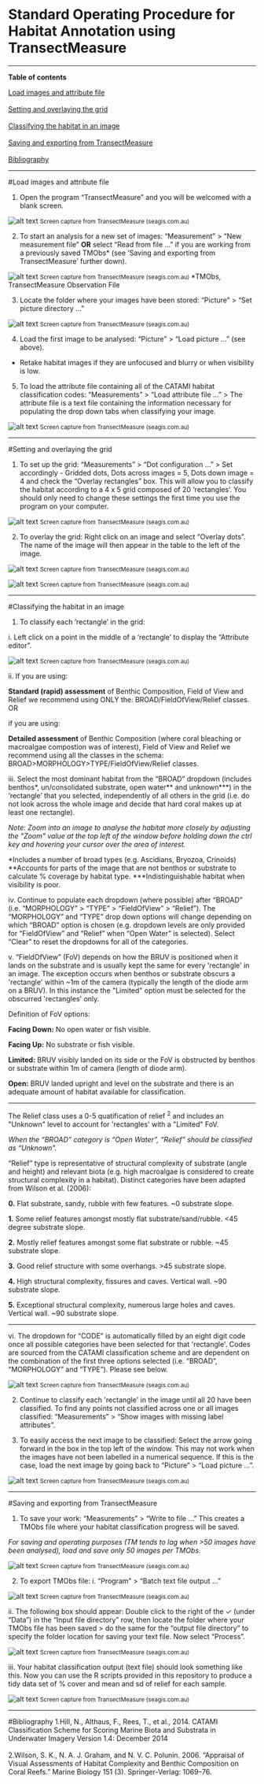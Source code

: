 # Standard Operating Procedure for Habitat Annotation using TransectMeasure

<HR>
</HR>

<b>Table of contents</b>

[Load images and attribute file](#transectmeasure)<br></br>
[Setting and overlaying the grid](#method)<br></br>
[Classifying the habitat in an image](#classifying)<br></br>
[Saving and exporting from TransectMeasure](#transectmeasure-export)<br></br>
[Bibliography](#bibliography)

<HR>
</HR>

#<a name="transectmeasure"></a>Load images and attribute file

1)	Open the program “TransectMeasure” and you will be welcomed with a blank screen. 

![alt text](https://cloud.githubusercontent.com/assets/14978794/18273095/354953a4-746e-11e6-995d-1561c5411a44.jpg "TransectMeasure")
<small>Screen capture from TransectMeasure (seagis.com.au) </small>


2)	To start an analysis for a new set of images: “Measurement” > “New measurement file” <b>OR</b> select “Read from file ...” if you are working from a previously saved TMObs* (see ‘Saving and exporting from TransectMeasure’ further down). 

![alt text](https://cloud.githubusercontent.com/assets/14978794/18273107/433d9010-746e-11e6-80be-63de6a1c3f29.JPG "New Measurement file")
<small>Screen capture from TransectMeasure (seagis.com.au) </small>
*TMObs, TransectMeasure Observation File


3)	Locate the folder where your images have been stored: “Picture” > “Set picture directory ...”

![alt text](https://cloud.githubusercontent.com/assets/14978794/18273145/7a51fdca-746e-11e6-8dc1-4acd8acfbf8f.JPG "Set picture directory")
<small>Screen capture from TransectMeasure (seagis.com.au) </small>


4)	Load the first image to be analysed: “Picture” > “Load picture ...” (see above). 
- Retake habitat images if they are unfocused and blurry or when visibility is low.


5)	To load the attribute file containing all of the CATAMI habitat classification codes: “Measurements” > “Load attribute file ...” > The attribute file is a text file containing the information necessary for populating the drop down tabs when classifying your image. 

![alt text](https://cloud.githubusercontent.com/assets/14978794/18273154/8d3c72b2-746e-11e6-9b84-cac36a2f786d.JPG "Load attribute file")
<small>Screen capture from TransectMeasure (seagis.com.au) </small>

<HR>
</HR>

#<a name="method"></a>Setting and overlaying the grid

1)	To set up the grid: “Measurements” > “Dot configuration ...” > Set accordingly - Gridded dots, Dots across images = 5, Dots down image = 4 and check the “Overlay rectangles” box. This will allow you to classify the habitat according to a 4 x 5 grid composed of 20 ‘rectangles’. You should only need to change these settings the first time you use the program on your computer. 

![alt text](https://cloud.githubusercontent.com/assets/14978794/18273163/9b55b35e-746e-11e6-8eee-810ccc36150c.JPG "Set up the grid")
<small>Screen capture from TransectMeasure (seagis.com.au) </small>


2)	To overlay the grid: Right click on an image and select “Overlay dots”. The name of the image will then appear in the table to the left of the image. 

![alt text](https://cloud.githubusercontent.com/assets/14978794/18273168/a5054a04-746e-11e6-8a1b-e80888eab9f4.JPG "Overlay grid")
<small>Screen capture from TransectMeasure (seagis.com.au) </small>

![alt text](https://cloud.githubusercontent.com/assets/14978794/18273176/b00f08fe-746e-11e6-82f2-ab29094f7403.JPG "Overlay grid")
<small>Screen capture from TransectMeasure (seagis.com.au) </small>


<HR>
</HR>


#<a name="classifying"></a>Classifying the habitat in an image


1)	To classify each ‘rectangle’ in the grid: 

i.	Left click on a point in the middle of a ‘rectangle’ to display the “Attribute editor”.  

![alt text](https://cloud.githubusercontent.com/assets/14978794/18273190/bfdf91b8-746e-11e6-9964-4c1c88deec09.JPG "Attribute editor")
<small>Screen capture from TransectMeasure (seagis.com.au) </small>

ii. If you are using:

<b>Standard (rapid) assessment</b> of Benthic Composition, Field of View and Relief we recommend using ONLY the:
BROAD/FieldOfView/Relief classes. 
OR

if you are using:

<b>Detailed assessment</b> of Benthic Composition (where coral bleaching or macroalgae compostion was of interest), Field of View and Relief we recommend using all the classes in the schema:
BROAD>MORPHOLOGY>TYPE/FieldOfView/Relief classes. 

iii.	Select the most dominant habitat from the “BROAD” dropdown (includes benthos*, un/consolidated substrate, open water** and unknown***) in the ‘rectangle’ that you selected, independently of all others in the grid (i.e. do not look across the whole image and decide that hard coral makes up at least one rectangle). 

<i>Note: Zoom into an image to analyse the habitat more closely by adjusting the "Zoom" value at the top left of the window before holding down the ctrl key and hovering your cursor over the area of interest. </i>

*Includes a number of broad types (e.g. Ascidians, Bryozoa, Crinoids)
**Accounts for parts of the image that are not benthos or substrate to calculate % coverage by habitat type. 
***Indistinguishable habitat when visibility is poor.

iv.	Continue to populate each dropdown (where possible) after “BROAD” (i.e. “MORPHOLOGY” > “TYPE” > “FieldOfView” > “Relief”). The “MORPHOLOGY” and “TYPE” drop down options will change depending on which “BROAD” option is chosen (e.g. dropdown levels are only provided for “FieldOfView” and “Relief” when “Open Water” is selected). Select “Clear” to reset the dropdowns for all of the categories.

v.	“FieldOfView” (FoV) depends on how the BRUV is positioned when it lands on the substrate and is usually kept the same for every 'rectangle' in an image. The exception occurs when benthos or substrate obscurs a 'rectangle' within ~1m of the camera (typically the length of the diode arm on a BRUV). In this instance the "Limited" option must be selected for the obscurred 'rectangles' only.

Definition of FoV options:

<b>Facing Down:</b> No open water or fish visible.

<b>Facing Up:</b> No substrate or fish visible.

<b>Limited:</b> BRUV visibly landed on its side or the FoV is obstructed by benthos or substrate within 1m of camera (length of diode arm).

<b>Open:</b> BRUV landed upright and level on the substrate and there is an adequate amount of habitat available for classification.

<HR>
</HR>

The Relief class uses a 0-5 quatification of relief <sup>2</sup> and includes an "Unknown" level to account for 'rectangles' with a "Limited" FoV.

<i>When the “BROAD” category is “Open Water”, “Relief” should be classified as “Unknown”.</i>

“Relief” type is representative of structural complexity of substrate (angle and height) and relevant biota (e.g. high macroalgae is considered to create structural complexity in a habitat). Distinct categories have been adapted from Wilson et al. (2006):

<b>0.</b>	Flat substrate, sandy, rubble with few features. ~0 substrate slope.

<b>1.</b>	Some relief features amongst mostly flat substrate/sand/rubble. <45 degree substrate slope.

<b>2.</b>	Mostly relief features amongst some flat substrate or rubble. ~45 substrate slope.

<b>3.</b>	Good relief structure with some overhangs. >45 substrate slope.

<b>4.</b>	High structural complexity, fissures and caves. Vertical wall. ~90 substrate slope.

<b>5.</b>	Exceptional structural complexity, numerous large holes and caves. Vertical wall. ~90 substrate slope.


<HR>
</HR>

vi.	The dropdown for “CODE” is automatically filled by an eight digit code once all possible categories have been selected for that 'rectangle'. Codes are sourced from the CATAMI classification scheme and are dependent on the combination of the first three options selected (i.e. “BROAD”, “MORPHOLOGY” and “TYPE”). Please see below.

![alt text](https://cloud.githubusercontent.com/assets/14978794/18273210/d338f7e0-746e-11e6-929e-085d3f9f6c09.JPG "Attribute editor")
<small>Screen capture from TransectMeasure (seagis.com.au) </small>


2)	Continue to classify each 'rectangle' in the image until all 20 have been classified. To find any points not classified across one or all images classified: “Measurements” > “Show images with missing label attributes”.

3)	To easily access the next image to be classified: Select the arrow going forward in the box in the top left of the window. This may not work when the images have not been labelled in a numerical sequence. If this is the case, load the next image by going back to “Picture” > “Load picture ...”. 

![alt text](https://cloud.githubusercontent.com/assets/14978794/18274021/f92d276a-7472-11e6-8954-d1608ca211f3.JPG "Next image")
<small>Screen capture from TransectMeasure (seagis.com.au) </small>

<HR>
</HR>

#<a name="transectmeasure-export"></a>Saving and exporting from TransectMeasure

1)	To save your work: “Measurements” > “Write to file ...” This creates a TMObs file where your habitat classification progress will be saved.

<i>For saving and operating purposes (TM tends to lag when >50 images have been analysed), load and save only 50 images per TMObs.</i>

![alt text](https://cloud.githubusercontent.com/assets/14978794/18274036/0c2f266a-7473-11e6-88d6-15310ffaa12e.JPG "Saving")
<small>Screen capture from TransectMeasure (seagis.com.au) </small>


2)	To export TMObs file: 
i.	 “Program” > “Batch text file output ...”

![alt text](https://cloud.githubusercontent.com/assets/14978794/18274045/1f6b387c-7473-11e6-9d65-4de84a0716a3.JPG "Batch output")
<small>Screen capture from TransectMeasure (seagis.com.au) </small>


ii.	The following box should appear: Double click to the right of the ✓ (under “Data”) in the “Input file directory” row, then locate the folder where your TMObs file has been saved > do the same for the “output file directory” to specify the folder location for saving your text file. Now select “Process”.

![alt text](https://cloud.githubusercontent.com/assets/14978794/18274059/322e1a2e-7473-11e6-968b-7493452084bd.JPG "Process")
<small>Screen capture from TransectMeasure (seagis.com.au) </small>


iii.	Your habitat classification output (text file) should look something like this. Now you can use the R scripts provided in this repository to produce a tidy data set of % cover and mean and sd of relief for each sample.

![alt text](https://cloud.githubusercontent.com/assets/14978794/18274080/4ebf0f72-7473-11e6-8393-5ff2bd29ea88.JPG "Process")
<small>Screen capture from TransectMeasure (seagis.com.au) </small>

<HR>
</HR>

#<a name="bibliography"></a>Bibliography
1.Hill, N., Althaus, F., Rees, T., et al., 2014. CATAMI Classification Scheme for Scoring Marine Biota and Substrata in Underwater Imagery Version 1.4: December 2014
<br></br>
2.Wilson, S. K., N. A. J. Graham, and N. V. C. Polunin. 2006. “Appraisal of Visual Assessments of Habitat Complexity and Benthic Composition on Coral Reefs.” Marine Biology 151 (3). Springer-Verlag: 1069–76.
